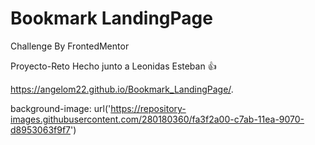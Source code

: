 # Bookmark LandingPage
Challenge By FrontedMentor

Proyecto-Reto Hecho junto a Leonidas Esteban 👍

https://angelom22.github.io/Bookmark_LandingPage/.

background-image: url('https://repository-images.githubusercontent.com/280180360/fa3f2a00-c7ab-11ea-9070-d8953063f9f7')
